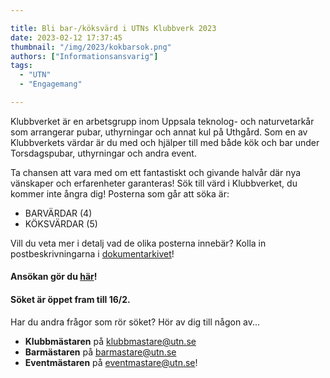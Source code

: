 ```yaml
---

title: Bli bar-/köksvärd i UTNs Klubbverk 2023
date: 2023-02-12 17:37:45
thumbnail: "/img/2023/kokbarsok.png"
authors: ["Informationsansvarig"]
tags: 
  - "UTN"
  - "Engagemang"

---
```

Klubbverket är en arbetsgrupp inom Uppsala teknolog- och naturvetarkår som arrangerar pubar, uthyrningar och annat kul på Uthgård. Som en av Klubbverkets värdar är du med och hjälper till med både kök och bar under Torsdagspubar, uthyrningar och andra event.

Ta chansen att vara med om ett fantastiskt och givande halvår där nya vänskaper och erfarenheter garanteras! Sök till värd i Klubbverket, du kommer inte ångra dig!
Posterna som går att söka är:

* BARVÄRDAR (4)
* KÖKSVÄRDAR (5)

Vill du veta mer i detalj vad de olika posterna innebär?
Kolla in postbeskrivningarna i [dokumentarkivet](https://drive.google.com/drive/folders/0B8uSEPFZ2uc7YzhsbEtCeC1BN3c?resourcekey=0-ZhQ5XYFgfsc3tKaS-k_AuQ&usp=sharing)!

#### Ansökan gör du [här](https://apply.utn.se)! 
#### Söket är öppet fram till 16/2.

Har du andra frågor som rör söket? Hör av dig till någon av... 
* **Klubbmästaren** på klubbmastare@utn.se 
* **Barmästaren** på barmastare@utn.se 
* **Eventmästaren** på eventmastare@utn.se!